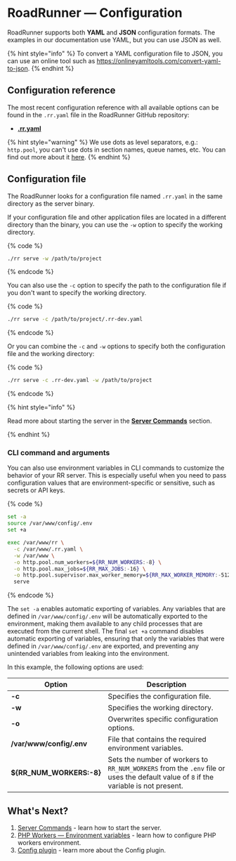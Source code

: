 # RoadRunner — Configuration

RoadRunner supports both **YAML** and **JSON** configuration formats. The examples in our documentation use YAML, but
you can use JSON as well.

{% hint style="info" %}
To convert a YAML configuration file to JSON, you can use an online tool such
as <https://onlineyamltools.com/convert-yaml-to-json>.
{% endhint %}

## Configuration reference

The most recent configuration reference with all available options can be found in the `.rr.yaml` file in the RoadRunner
GitHub repository:

- [**.rr.yaml**](https://github.com/roadrunner-server/roadrunner/blob/master/.rr.yaml)

{% hint style="warning" %}
We use dots as level separators, e.g.: `http.pool`, you can't use dots in section names, queue names, etc. You can find out more about it [here](https://github.com/roadrunner-server/roadrunner/issues/1529).
{% endhint %}

## Configuration file

The RoadRunner looks for a configuration file named `.rr.yaml` in the same directory as the server binary.

If your configuration file and other application files are located in a different directory than the binary, you can use
the `-w` option to specify the working directory.

{% code %}

```bash
./rr serve -w /path/to/project
```

{% endcode %}

You can also use the `-c` option to specify the path to the configuration file if you don't want to specify the working
directory.

{% code %}

```bash
./rr serve -c /path/to/project/.rr-dev.yaml
```

{% endcode %}

Or you can combine the `-c` and `-w` options to specify both the configuration file and the working directory:

{% code %}

```bash
./rr serve -c .rr-dev.yaml -w /path/to/project
```

{% endcode %}

{% hint style="info" %}

Read more about starting the server in the [**Server Commands**](../app-server/cli.md) section.

{% endhint %}

### CLI command and arguments

You can also use environment variables in CLI commands to customize the behavior of your RR server. This is especially
useful when you need to pass configuration values that are environment-specific or sensitive, such as secrets or API
keys.

{% code %}

```bash
set -a
source /var/www/config/.env
set +a

exec /var/www/rr \
  -c /var/www/.rr.yaml \
  -w /var/www \
  -o http.pool.num_workers=${RR_NUM_WORKERS:-8} \
  -o http.pool.max_jobs=${RR_MAX_JOBS:-16} \
  -o http.pool.supervisor.max_worker_memory=${RR_MAX_WORKER_MEMORY:-512}
  serve
```

{% endcode %}

The `set -a` enables automatic exporting of variables. Any variables that are defined in `/var/www/config/.env` will be
automatically exported to the environment, making them available to any child processes that are executed from the
current shell. The final `set +a` command disables automatic exporting of variables, ensuring that only the variables
that were defined in `/var/www/config/.env` are exported, and preventing any unintended variables from leaking into the
environment.

In this example, the following options are used:

| Option                   | Description                                                                                                                          |
|--------------------------|--------------------------------------------------------------------------------------------------------------------------------------|
| **-c**                   | Specifies the configuration file.                                                                                                    |
| **-w**                   | Specifies the working directory.                                                                                                     |
| **-o**                   | Overwrites specific configuration options.                                                                                           |
| **/var/www/config/.env** | File that contains the required environment variables.                                                                               |
| **${RR_NUM_WORKERS:-8}** | Sets the number of workers to `RR_NUM_WORKERS` from the `.env` file or uses the default value of `8` if the variable is not present. |

## What's Next?

1. [Server Commands](../app-server/cli.md) - learn how to start the server.
2. [PHP Workers — Environment variables](../php/environment.md) - learn how to configure PHP workers environment.
3. [Config plugin](../plugins/config.md) - learn more about the Config plugin.